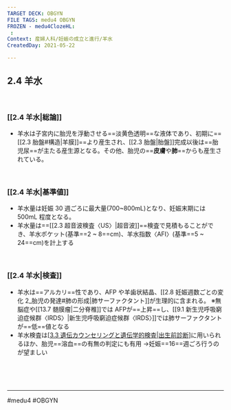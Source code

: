 ```yaml
---
TARGET DECK: OBGYN
FILE TAGS: medu4 OBGYN
FROZEN - medu4ClozeHL:
 : 
Context: 産婦人科/妊娠の成立と進行/羊水
CreatedDay: 2021-05-22

---
```


## 2.4 羊水

<br>

### [[2.4 羊水|総論]]
* 羊水は子宮内に胎児を浮動させる==淡黄色透明==な液体であり、初期に==[[2.3 胎盤#構造|羊膜]]==より産生され、[[2.3 胎盤|胎盤]]完成以後は==胎児尿==が主たる産生源となる。その他、胎児の==**皮膚**や**肺**==からも産生されている。
<!--ID: 1621839276129-->


<br>

### [[2.4 羊水|基準値]]
* 羊水量は妊娠 30 週ごろに最大量(700~800mL)となり、妊娠末期には 500mL 程度となる。 
* 羊水量は==[[2.3 超音波検査〈US〉|超音波]]==検査で見積もることができ、羊水ポケット(基準==2 ~ 8==cm)、羊水指数〈AFI〉(基準==5 ~ 24==cm)を計上する
<!--ID: 1621839276134-->


<br>

### [[2.4 羊水|検査]]
* 羊水は==アルカリ==性であり、AFP や羊歯状結晶、[[2.8 妊娠週数ごとの変化 2_胎児の発達#肺の形成|肺サーファクタント]]が生理的に含まれる。
※無脳症や[[13.7 髄膜瘤|二分脊椎]]では AFPが==上昇==し、[[9.1 新生児呼吸窮迫症候群〈IRDS〉|新生児呼吸窮迫症候群〈IRDS〉]]では肺サーファクタントが==低==値となる
* 羊水検査は[[3.3 遺伝カウンセリングと遺伝学的検査|出生前診断]](See『小児科』)に用いられるほか、胎児==溶血==の有無の判定にも有用
→妊娠==16==週ごろ行うのが望ましい
<!--ID: 1621839276139-->


<br><br><br>

---
#medu4 #OBGYN 
